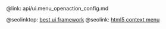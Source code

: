 @link: api/ui.menu_openaction_config.md

@seolinktop: [best ui framework](https://webix.com)
@seolink: [html5 context menu](https://webix.com/widget/contextmenu/)